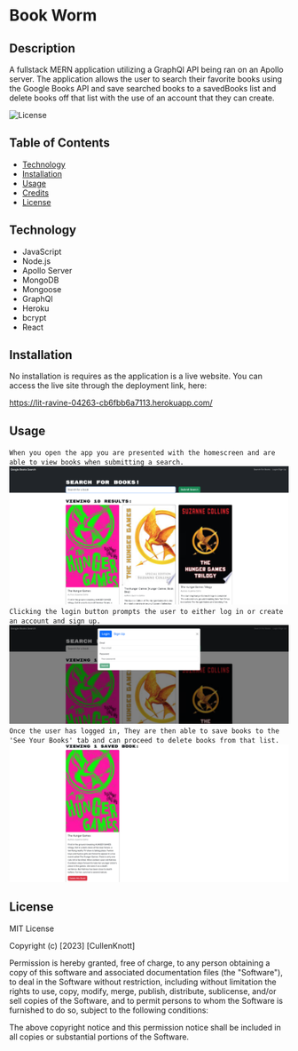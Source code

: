 # Book Worm

## Description

A fullstack MERN application utilizing a GraphQl API being ran on an Apollo server. The application allows the user to search their favorite books using the Google Books API and save searched books to a savedBooks list and delete books off that list with the use of an account that they can create.

![License](https://img.shields.io/badge/mit-license-g.svg?style=for-the-badge&logo=&logoColor=white)

## Table of Contents

- [Technology](#Technology)
- [Installation](#installation)
- [Usage](#usage)
- [Credits](#credits)
- [License](#license)

## Technology

- JavaScript
- Node.js
- Apollo Server
- MongoDB
- Mongoose
- GraphQl
- Heroku
- bcrypt
- React

## Installation

No installation is requires as the application is a live website. You can access the live site through the deployment link, here:

https://lit-ravine-04263-cb6fbb6a7113.herokuapp.com/
## Usage

`When you open the app you are presented with the homescreen and are able to view books when submitting a search.`
![image](./images/books1.png)
`Clicking the login button prompts the user to either log in or create an account and sign up.`
![image](./images/books2.png)
`Once the user has logged in, They are then able to save books to the 'See Your Books' tab and can proceed to delete books from that list.`
![image](./images/books3.png)



## License

MIT License

Copyright (c) [2023] [CullenKnott]

Permission is hereby granted, free of charge, to any person obtaining a copy of this software and associated documentation files (the "Software"), to deal in the Software without restriction, including without limitation the rights to use, copy, modify, merge, publish, distribute, sublicense, and/or sell copies of the Software, and to permit persons to whom the Software is furnished to do so, subject to the following conditions:

The above copyright notice and this permission notice shall be included in all copies or substantial portions of the Software.